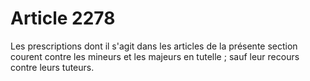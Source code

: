 # Article 2278

Les prescriptions dont il s'agit dans les articles de la présente section courent contre les mineurs et les majeurs en tutelle ; sauf leur recours contre leurs tuteurs.
